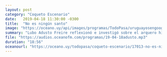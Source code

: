 ```yaml
---
layout: post
category: "Coqueto Escenario"
date:   2019-04-18 11:30:00 -0300
title:  "No es ningún santo"
image: "https://oceano.uy/api/images/programas/TodoPasa/uruguayosengoogle.PNG"
summary: "Lubo Adusto Freire reflexionó e investigó sobre el arquero hincha de Peñarol y la señora que canta canciones de la barra de Nacional. Entre otras historias de una nueva edición de Coqueto Escenario."
file: "https://audios.oceanofm.com/programas/19-04-18adusto.mp3"
duration: "18:56"
oceanourl: "https://oceano.uy/todopasa/coqueto-escenario/17013-no-es-ningun-santo"
---
```

  
